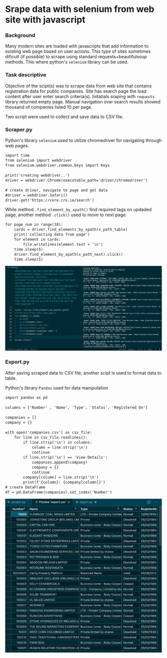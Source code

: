 # Srape data with selenium from web site with javascript

### Background
Many modern sites are loaded with javascripts that add information to existing web page based on user actions. This type of sites sometimes dificult (if possible) to scrape using standard requests+beautifulsoup methods. This where python's `selenium` library can be used.

### Task descriptive
Objective of the scipt(s) was to scrape data from web site that contains registration data for public companies. Site has search page the load content after user enter search criteria(s). Initatials sraping with `requests` library returned empty page. Manual navigation over search results showed thousand of companies listed 10 per page.

Two script were used to collect and save data to CSV file. 

### Scraper.py
Python's library `selenium` used to utilize chromedriver for navigating through web pages.

```
import time 
from selenium import webdriver
from selenium.webdriver.common.keys import Keys

print('creating webdriver..')
driver = webdriver.Chrome(executable_path='driver/chromedriver')

# create driver, navigate to page and get data
#driver = webdriver.Safari()
driver.get('https://core.cro.ie/search')
```
While method `.find_element_by_xpath()` find required tags on updaded page, another method `.click()` used to move to next page.
```
for page_num in range(10):
    cards = driver.find_elements_by_xpath(x_path_table)
    print('collecting data from page')
    for element in cards:
        file.writelines(element.text + '\n')
    time.sleep(5)
    driver.find_element_by_xpath(x_path_next).click()
    time.sleep(5)
```

![scraping process](https://github.com/deal2k/selenium/blob/main/scraping.png?raw=true)

### Export.py
After saving scraped data to CSV file, another scipt is used to format data to table. 

Python's library `Pandas` used for data manipulation
```
import pandas as pd

columns = ['Number' , 'Name', 'Type', 'Status', 'Registered On']

companies = []
company = {}

with open('companies.csv') as csv_file:
    for line in csv_file.readlines():
        if line.strip('\n') in columns:
            column = line.strip('\n')
            continue
        if line.strip('\n') == 'View Details':
            companies.append(company)
            company = {}
            continue
        company[column] = line.strip('\n')
        print(f'{column}: {company[column]}')
# create DataFrame
df = pd.DataFrame(companies).set_index('Number')
```

![exported CSV file](https://github.com/deal2k/selenium/blob/main/export.png?raw=true)

